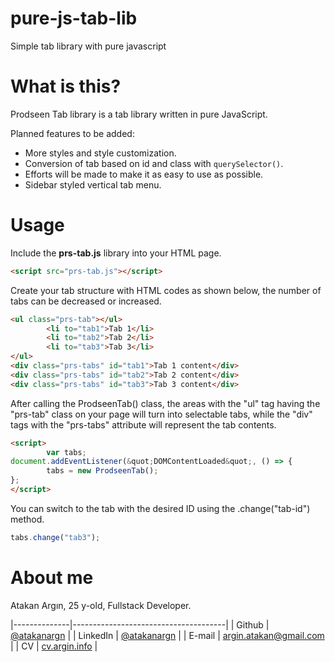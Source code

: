 # pure-js-tab-lib
Simple tab library with pure javascript

# What is this?

Prodseen Tab library is a tab library written in pure JavaScript.

Planned features to be added:
- More styles and style customization.
- Conversion of tab based on id and class with `querySelector()`.
- Efforts will be made to make it as easy to use as possible.
- Sidebar styled vertical tab menu.

# Usage

Include the <b>prs-tab.js</b> library into your HTML page.
```html
<script src="prs-tab.js"></script>
```

Create your tab structure with HTML codes as shown below, the number of tabs can be decreased or increased.
```html
<ul class="prs-tab"></ul>
        <li to="tab1">Tab 1</li>
        <li to="tab2">Tab 2</li>
        <li to="tab3">Tab 3</li>
</ul>
<div class="prs-tabs" id="tab1">Tab 1 content</div>
<div class="prs-tabs" id="tab2">Tab 2 content</div>
<div class="prs-tabs" id="tab3">Tab 3 content</div>
```

After calling the ProdseenTab() class, the areas with the "ul" tag having the "prs-tab" class on your page will turn into selectable tabs, while the "div" tags with the "prs-tabs" attribute will represent the tab contents.
```html
<script>
        var tabs;
document.addEventListener(&quot;DOMContentLoaded&quot;, () => {
        tabs = new ProdseenTab();
};
</script>
```

You can switch to the tab with the desired ID using the .change("tab-id") method.

```js
tabs.change("tab3");
```

# About me
Atakan Argın, 25 y-old, Fullstack Developer.

|--------------|--------------------------------------|
| Github       | [@atakanargn](https://github.com/atakanargn)      |
| LinkedIn     | [@atakanargn](https://linkedin.com/in/atakanargn)   |
| E-mail       | [argin.atakan@gmail.com](mailto:argin.atakan@gmail.com) |
| CV           | [cv.argin.info](https://cv.argin.info/)            |
